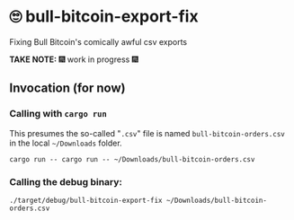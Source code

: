 # 🙄 bull-bitcoin-export-fix

Fixing Bull Bitcoin's comically awful csv exports


**TAKE NOTE:** 🎆 work in progress 🎆

## Invocation (for now)

### Calling with `cargo run`

This presumes the so-called "`.csv`" file is named `bull-bitcoin-orders.csv` in the local `~/Downloads` folder.

```
cargo run -- cargo run -- ~/Downloads/bull-bitcoin-orders.csv
```
### Calling the debug binary:

```
./target/debug/bull-bitcoin-export-fix ~/Downloads/bull-bitcoin-orders.csv
```